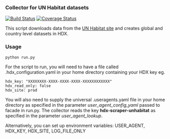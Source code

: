 ### Collector for UN Habitat datasets
[![Build Status](https://github.com/OCHA-DAP/hdx-scraper-unhabitat/actions/workflows/run-python-tests.yaml/badge.svg)](https://github.com/OCHA-DAP/hdx-scraper-unhabitat/actions/workflows/run-python-tests.yaml) [![Coverage Status](https://coveralls.io/repos/github/OCHA-DAP/hdx-scraper-unhabitat/badge.svg?branch=main&ts=1)](https://coveralls.io/github/OCHA-DAP/hdx-scraper-unhabitat?branch=main)

This script downloads data from the [UN Habitat site](https://data.unhabitat.org/) and creates global and country level datasets in HDX.


### Usage

    python run.py

For the script to run, you will need to have a file called .hdx_configuration.yaml in your home directory containing your HDX key eg.

    hdx_key: "XXXXXXXX-XXXX-XXXX-XXXX-XXXXXXXXXXXX"
    hdx_read_only: false
    hdx_site: prod
    
 You will also need to supply the universal .useragents.yaml file in your home directory as specified in the parameter *user_agent_config_yaml* passed to facade in run.py. The collector reads the key **hdx-scraper-unhabitat** as specified in the parameter *user_agent_lookup*.
 
 Alternatively, you can set up environment variables: USER_AGENT, HDX_KEY, HDX_SITE, LOG_FILE_ONLY